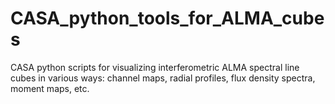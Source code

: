 # CASA_python_tools_for_ALMA_cubes
CASA python scripts for visualizing interferometric ALMA spectral line cubes in various ways: channel maps, radial profiles, flux density spectra, moment maps, etc.
